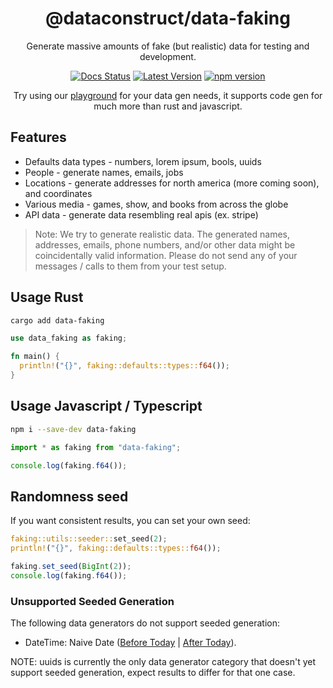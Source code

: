 <div align="center">

# @dataconstruct/data-faking

Generate massive amounts of fake (but realistic) data for testing and development.

[![Docs Status](https://docs.rs/data-faking/badge.svg)](https://docs.rs/data-faking)
[![Latest Version](https://img.shields.io/crates/v/data-faking.svg)](https://crates.io/crates/data-faking)
[![npm version](https://badgen.net/npm/v/data-faking)](https://www.npmjs.com/package/data-faking)

Try using our [playground](https://www.dataconstruct.io/organizations/playground/schemas) for your data gen needs, it supports code gen for much more than rust and javascript.

</div>

## Features
* Defaults data types - numbers, lorem ipsum, bools, uuids
* People - generate names, emails, jobs
* Locations - generate addresses for north america (more coming soon), and coordinates
* Various media - games, show, and books from across the globe
* API data - generate data resembling real apis (ex. stripe)

> Note: We try to generate realistic data. The generated names, addresses, emails, phone numbers, and/or other data might be coincidentally valid information. Please do not send any of your messages / calls to them from your test setup.

## Usage Rust

```bash
cargo add data-faking
```

```rust
use data_faking as faking;

fn main() {
  println!("{}", faking::defaults::types::f64());
}
```

## Usage Javascript / Typescript

```bash
npm i --save-dev data-faking
```

```typescript
import * as faking from "data-faking";

console.log(faking.f64());
```

## Randomness seed

If you want consistent results, you can set your own seed:

```rust
faking::utils::seeder::set_seed(2);
println!("{}", faking::defaults::types::f64());
```

```typescript
faking.set_seed(BigInt(2));
console.log(faking.f64());
```

### Unsupported Seeded Generation
The following data generators do not support seeded generation:

- DateTime: Naive Date ([Before Today](src/data/datetime/date_naive.rs#L57) | [After Today](src/data/datetime/date_naive.rs#L83)).

NOTE: uuids is currently the only data generator category that doesn't yet support seeded generation, expect results to differ for that one case.